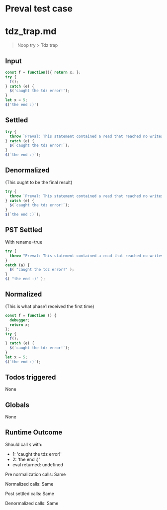 # Preval test case

# tdz_trap.md

> Noop try > Tdz trap
>
>

## Input

`````js filename=intro
const f = function(){ return x; };
try { 
  f();
} catch (e) { 
  $('caught the tdz error!');
}
let x = 5;
$('the end :)')
`````


## Settled


`````js filename=intro
try {
  throw `Preval: This statement contained a read that reached no writes: x;`;
} catch (e) {
  $(`caught the tdz error!`);
}
$(`the end :)`);
`````


## Denormalized
(This ought to be the final result)

`````js filename=intro
try {
  throw `Preval: This statement contained a read that reached no writes: x;`;
} catch (e) {
  $(`caught the tdz error!`);
}
$(`the end :)`);
`````


## PST Settled
With rename=true

`````js filename=intro
try {
  throw "Preval: This statement contained a read that reached no writes: x;";
}
catch (a) {
  $( "caught the tdz error!" );
}
$( "the end :)" );
`````


## Normalized
(This is what phase1 received the first time)

`````js filename=intro
const f = function () {
  debugger;
  return x;
};
try {
  f();
} catch (e) {
  $(`caught the tdz error!`);
}
let x = 5;
$(`the end :)`);
`````


## Todos triggered


None


## Globals


None


## Runtime Outcome


Should call `$` with:
 - 1: 'caught the tdz error!'
 - 2: 'the end :)'
 - eval returned: undefined

Pre normalization calls: Same

Normalized calls: Same

Post settled calls: Same

Denormalized calls: Same

